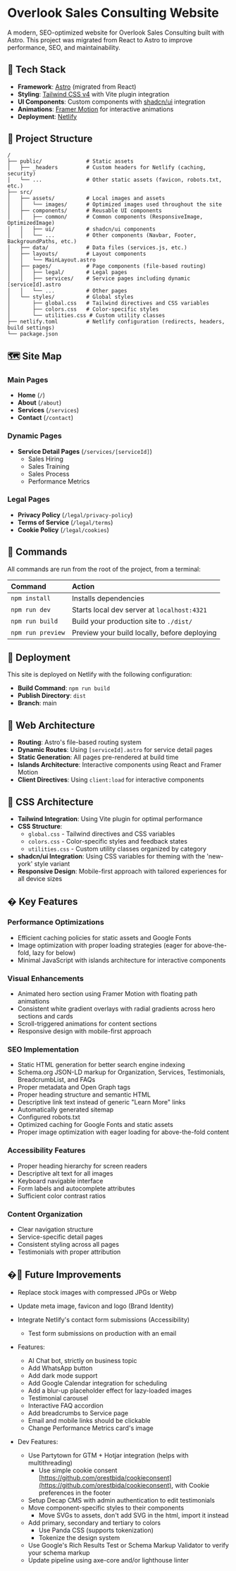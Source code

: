 # Overlook Sales Consulting Website

A modern, SEO-optimized website for Overlook Sales Consulting built with Astro. This project was migrated from React to Astro to improve performance, SEO, and maintainability.

## 🚀 Tech Stack

- **Framework**: [Astro](https://astro.build) (migrated from React)
- **Styling**: [Tailwind CSS v4](https://tailwindcss.com) with Vite plugin integration
- **UI Components**: Custom components with [shadcn/ui](https://ui.shadcn.com) integration
- **Animations**: [Framer Motion](https://www.framer.com/motion/) for interactive animations
- **Deployment**: [Netlify](https://netlify.com)

## 📂 Project Structure

```text
/
├── public/              # Static assets
│   ├── _headers         # Custom headers for Netlify (caching, security)
│   └── ...              # Other static assets (favicon, robots.txt, etc.)
├── src/
│   ├── assets/          # Local images and assets
│   │   └── images/      # Optimized images used throughout the site
│   ├── components/      # Reusable UI components
│   │   ├── common/      # Common components (ResponsiveImage, OptimizedImage)
│   │   ├── ui/          # shadcn/ui components
│   │   └── ...          # Other components (Navbar, Footer, BackgroundPaths, etc.)
│   ├── data/            # Data files (services.js, etc.)
│   ├── layouts/         # Layout components
│   │   └── MainLayout.astro
│   ├── pages/           # Page components (file-based routing)
│   │   ├── legal/       # Legal pages
│   │   ├── services/    # Service pages including dynamic [serviceId].astro
│   │   └── ...          # Other pages
│   └── styles/          # Global styles
│       ├── global.css   # Tailwind directives and CSS variables
│       ├── colors.css   # Color-specific styles
│       └── utilities.css # Custom utility classes
├── netlify.toml         # Netlify configuration (redirects, headers, build settings)
└── package.json
```

## 🗺️ Site Map

### Main Pages

- **Home** (`/`)
- **About** (`/about`)
- **Services** (`/services`)
- **Contact** (`/contact`)

### Dynamic Pages

- **Service Detail Pages** (`/services/[serviceId]`)
  - Sales Hiring
  - Sales Training
  - Sales Process
  - Performance Metrics

### Legal Pages

- **Privacy Policy** (`/legal/privacy-policy`)
- **Terms of Service** (`/legal/terms`)
- **Cookie Policy** (`/legal/cookies`)

## 🧞 Commands

All commands are run from the root of the project, from a terminal:

| Command           | Action                                       |
| :---------------- | :------------------------------------------- |
| `npm install`     | Installs dependencies                        |
| `npm run dev`     | Starts local dev server at `localhost:4321`  |
| `npm run build`   | Build your production site to `./dist/`      |
| `npm run preview` | Preview your build locally, before deploying |

## 🚢 Deployment

This site is deployed on Netlify with the following configuration:

- **Build Command**: `npm run build`
- **Publish Directory**: `dist`
- **Branch**: main

## 🧩 Web Architecture

- **Routing**: Astro's file-based routing system
- **Dynamic Routes**: Using `[serviceId].astro` for service detail pages
- **Static Generation**: All pages pre-rendered at build time
- **Islands Architecture**: Interactive components using React and Framer Motion
- **Client Directives**: Using `client:load` for interactive components

## 🎨 CSS Architecture

- **Tailwind Integration**: Using Vite plugin for optimal performance
- **CSS Structure**:
  - `global.css` - Tailwind directives and CSS variables
  - `colors.css` - Color-specific styles and feedback states
  - `utilities.css` - Custom utility classes organized by category
- **shadcn/ui Integration**: Using CSS variables for theming with the 'new-york' style variant
- **Responsive Design**: Mobile-first approach with tailored experiences for all device sizes

## � Key Features

### Performance Optimizations

- Efficient caching policies for static assets and Google Fonts
- Image optimization with proper loading strategies (eager for above-the-fold, lazy for below)
- Minimal JavaScript with islands architecture for interactive components

### Visual Enhancements

- Animated hero section using Framer Motion with floating path animations
- Consistent white gradient overlays with radial gradients across hero sections and cards
- Scroll-triggered animations for content sections
- Responsive design with mobile-first approach

### SEO Implementation

- Static HTML generation for better search engine indexing
- Schema.org JSON-LD markup for Organization, Services, Testimonials, BreadcrumbList, and FAQs
- Proper metadata and Open Graph tags
- Proper heading structure and semantic HTML
- Descriptive link text instead of generic "Learn More" links
- Automatically generated sitemap
- Configured robots.txt
- Optimized caching for Google Fonts and static assets
- Proper image optimization with eager loading for above-the-fold content

### Accessibility Features

- Proper heading hierarchy for screen readers
- Descriptive alt text for all images
- Keyboard navigable interface
- Form labels and autocomplete attributes
- Sufficient color contrast ratios

### Content Organization

- Clear navigation structure
- Service-specific detail pages
- Consistent styling across all pages
- Testimonials with proper attribution

## �🔮 Future Improvements

- Replace stock images with compressed JPGs or Webp
- Update meta image, favicon and logo (Brand Identity)
- Integrate Netlify's contact form submissions (Accessibility)

  - Test form submissions on production with an email

- Features:

  - AI Chat bot, strictly on business topic
  - Add WhatsApp button
  - Add dark mode support
  - Add Google Calendar integration for scheduling
  - Add a blur-up placeholder effect for lazy-loaded images
  - Testimonial carousel
  - Interactive FAQ accordion
  - Add breadcrumbs to Service page
  - Email and mobile links should be clickable
  - Change Performance Metrics card's image

- Dev Features:
  - Use Partytown for GTM + Hotjar integration (helps with multithreading)
    - Use simple cookie consent [https://github.com/orestbida/cookieconsent](https://github.com/orestbida/cookieconsent), with Cookie preferences in the footer
  - Setup Decap CMS with admin authentication to edit testimonials
  - Move component-specific styles to their components
    - Move SVGs to assets, don't add SVG in the html, import it instead
  - Add primary, secondary and tertiary to colors
    - Use Panda CSS (supports tokenization)
    - Tokenize the design system
  - Use Google's Rich Results Test or Schema Markup Validator to verify your schema markup
  - Update pipeline using axe-core and/or lighthouse linter
